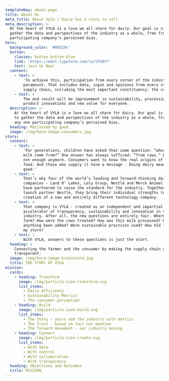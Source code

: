 ```yaml
---
templateKey: about-page
title: About Us
meta_title: About Vyla | Dairy has a story to tell
meta_description: >-
  At the heart of VYLA is a love we all share for dairy. Our goal is simple: to
  gather the data and perspectives of the industry as a whole, free from any one
  participating company’s perceived bias.
hero:
  background_color: '#00529c'
  button:
    classes: button button-blue
    link: 'https://mdst.typeform.com/to/VTG8Y7'
    text: Join Us Now!
  content:
    - text: >
        'To achieve this, participation from every corner of the industry is
        paramount. That includes data, input and opinions from every step in the
        supply chain, including the most important constituency: the consumer.'
    - text: >
        The end result will be improvement in sustainability, processing,
        product innovations and new value for everyone.
  description: >-
    At the heart of VYLA is a love we all share for dairy. Our goal is simple:
    to gather the data and perspectives of the industry as a whole, free from
    any one participating company’s perceived bias.
  heading: Motivated by good.
  image: /img/hero-image-consumers.jpg
story:
  content:
    - text: >
        'For generations, children have asked that same question: “where does
        milk come from?” One answer has always sufficed: “from cows.” But that’s
        not enough anymore. Consumers want to know the real origins of their
        food. And those who supply it have a message - Doing dairy means doing
        good.'
    - text: >
        That’s why four of the world’s leading and forward-thinking dairy
        companies - Land O’ Lakes, Lely Group, Nestlé and Merck Animal Health -
        have partnered to raise the standard for the industry. Together with
        launch partner Nestlé, they bring their individual strengths to the
        creation of a new and entirely different technology company.
    - text: >
        That company is VYLA - created as an independent and impartial
        accelerator of transparency, sustainability and innovation in the dairy
        industry. After all, the new questions are entirely fair. Where was the
        farm? How were the cows treated? How was this milk processed? Has
        anything been added? Were sustainable practices used? How did it get to
        my store?
    - text: |
        With VYLA, answers to these questions is just the start.
  heading: >
    Connecting the farmer and the consumer by making the supply chain completely
    transparent.
  image: /img/hero-image-brainstorm.jpg
  title: THE STORY OF VYLA
mission:
  cards:
    - heading: Transform
      image: /img/particle-icon-transform.svg
      list_items:
        - Dairy efficiency
        - Sustainability Metrics
        - The consumer perception
    - heading: Build
      image: /img/particle-icon-build.svg
      list_items:
        - The Story - yours and the industry with metrics
        - The Trust - based on fact not emotion
        - The forward movement - our industry moving
    - heading: Connect
      image: /img/particle-icon-create.svg
      list_items:
        - With data
        - With control
        - With collaboration
        - With transparency
  heading: Objectives and Outcomes
  title: MISSION
---
```


